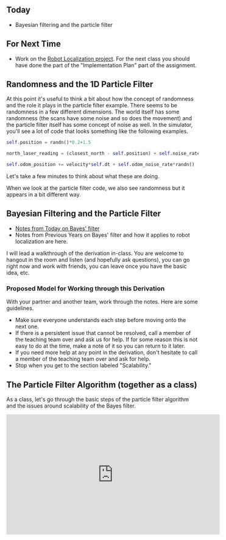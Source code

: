 ## Today

* Bayesian filtering and the particle filter

## For Next Time

* Work on the [Robot Localization project](../assignments/robot_localization). For the next class you should have done the part of the "Implementation Plan" part of the assignment.

## Randomness and the 1D Particle Filter

At this point it's useful to think a bit about how the concept of randomness and the role it plays in the particle filter example.  There seems to be randomness in a few different dimensions.  The world itself has some randomness (the scans have some noise and so does the movement) and the particle filter itself has some concept of noise as well.  In the simulator, you'll see a lot of code that looks something like the following examples.

```python
self.position = randn()*0.2+1.5
```

```python
north_laser_reading = (closest_north - self.position) + self.noise_rate*randn() 
```

```python
self.odom_position += velocity*self.dt + self.odom_noise_rate*randn()
```

Let's take a few minutes to think about what these are doing.

When we look at the particle filter code, we also see randomness but it appears in a bit different way.

## Bayesian Filtering and the Particle Filter

* [Notes from Today on Bayes' filter](bayes_filter.pdf)
* Notes from Previous Years on Bayes' filter and how it applies to robot localization are <a-no-proxy href="https://drive.google.com/file/d/19sKAjnXwNeYJG45RLjHPRsiTbP8TuF7A/view">here</a-no-proxy>.

I will lead a walkthrough of the derivation in-class.  You are welcome to hangout in the room and listen (and hopefully ask questions), you can go right now and work with friends, you can leave once you have the basic idea, etc.

### Proposed Model for Working through this Derivation

With your partner and another team, work through the notes.  Here are some guidelines.

* Make sure everyone understands each step before moving onto the next one.
* If there is a persistent issue that cannot be resolved, call a member of the teaching team over and ask us for help.  If for some reason this is not easy to do at the time, make a note of it so you can return to it later.
* If you need more help at any point in the derivation, don't hesitate to call a member of the teaching team over and ask for help.
* Stop when you get to the section labeled "Scalability."

## The Particle Filter Algorithm (together as a class)

As a class, let's go through the basic steps of the particle filter algorithm and the issues around scalability of the Bayes filter.

<iframe width="560" height="315" src="https://www.youtube.com/embed/l7CrjOTlioU" frameborder="0" allow="accelerometer; autoplay; clipboard-write; encrypted-media; gyroscope; picture-in-picture" allowfullscreen></iframe>

